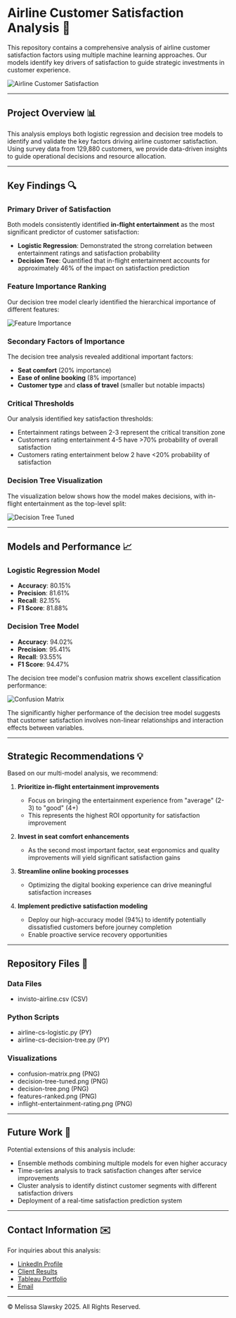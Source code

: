 # Airline Customer Satisfaction Analysis 🛫

This repository contains a comprehensive analysis of airline customer satisfaction factors using multiple machine learning approaches. Our models identify key drivers of satisfaction to guide strategic investments in customer experience.

![Airline Customer Satisfaction](inflight-entertainment-rating.png)

---

## Project Overview 📊

This analysis employs both logistic regression and decision tree models to identify and validate the key factors driving airline customer satisfaction. Using survey data from 129,880 customers, we provide data-driven insights to guide operational decisions and resource allocation.

---

## Key Findings 🔍

### Primary Driver of Satisfaction

Both models consistently identified **in-flight entertainment** as the most significant predictor of customer satisfaction:

- **Logistic Regression**: Demonstrated the strong correlation between entertainment ratings and satisfaction probability
- **Decision Tree**: Quantified that in-flight entertainment accounts for approximately 46% of the impact on satisfaction prediction

### Feature Importance Ranking

Our decision tree model clearly identified the hierarchical importance of different features:

![Feature Importance](features-ranked.png)

### Secondary Factors of Importance

The decision tree analysis revealed additional important factors:
- **Seat comfort** (20% importance)
- **Ease of online booking** (8% importance)
- **Customer type** and **class of travel** (smaller but notable impacts)

### Critical Thresholds

Our analysis identified key satisfaction thresholds:
- Entertainment ratings between 2-3 represent the critical transition zone
- Customers rating entertainment 4-5 have >70% probability of overall satisfaction
- Customers rating entertainment below 2 have <20% probability of satisfaction

### Decision Tree Visualization

The visualization below shows how the model makes decisions, with in-flight entertainment as the top-level split:

![Decision Tree Tuned](decision-tree-hypertuned.png)

---

## Models and Performance 📈

### Logistic Regression Model
- **Accuracy**: 80.15%
- **Precision**: 81.61%
- **Recall**: 82.15%
- **F1 Score**: 81.88%

### Decision Tree Model
- **Accuracy**: 94.02%
- **Precision**: 95.41%
- **Recall**: 93.55%
- **F1 Score**: 94.47%

The decision tree model's confusion matrix shows excellent classification performance:

![Confusion Matrix](confusion-matrix.png)

The significantly higher performance of the decision tree model suggests that customer satisfaction involves non-linear relationships and interaction effects between variables.

---

## Strategic Recommendations 💡

Based on our multi-model analysis, we recommend:

1. **Prioritize in-flight entertainment improvements**
   - Focus on bringing the entertainment experience from "average" (2-3) to "good" (4+)
   - This represents the highest ROI opportunity for satisfaction improvement

2. **Invest in seat comfort enhancements**
   - As the second most important factor, seat ergonomics and quality improvements will yield significant satisfaction gains

3. **Streamline online booking processes**
   - Optimizing the digital booking experience can drive meaningful satisfaction increases

4. **Implement predictive satisfaction modeling**
   - Deploy our high-accuracy model (94%) to identify potentially dissatisfied customers before journey completion
   - Enable proactive service recovery opportunities

---

## Repository Files 📁

### Data Files
- invisto-airline.csv (CSV)

### Python Scripts
- airline-cs-logistic.py (PY)
- airline-cs-decision-tree.py (PY)

### Visualizations
- confusion-matrix.png (PNG)
- decision-tree-tuned.png (PNG)
- decision-tree.png (PNG)
- features-ranked.png (PNG)
- inflight-entertainment-rating.png (PNG)

---

## Future Work 🚀

Potential extensions of this analysis include:
- Ensemble methods combining multiple models for even higher accuracy
- Time-series analysis to track satisfaction changes after service improvements
- Cluster analysis to identify distinct customer segments with different satisfaction drivers
- Deployment of a real-time satisfaction prediction system

---

## Contact Information ✉️

For inquiries about this analysis:
- [LinkedIn Profile](https://www.linkedin.com/in/melissaslawsky/)
- [Client Results](https://melissaslawsky.com/portfolio/)
- [Tableau Portfolio](https://public.tableau.com/app/profile/melissa.slawsky1925/vizzes)
- [Email](mailto:melissa@melissaslawsky.com)

---

© Melissa Slawsky 2025. All Rights Reserved.
